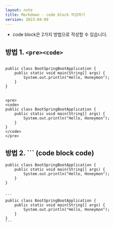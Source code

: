 ```yaml
---
layout: note
title: Markdown - code block 작성하기
version: 2023-04-09
---
```





- code block은 2가지 방법으로 작성할 수 있습니다.




## 방법 1. `<pre><code>`

<pre>
<code>
public class BootSpringBootApplication {
    public static void main(String[] args) {
        System.out.println("Hello, Honeymon");
    }
}
</code>
</pre>

```
<pre>
<code>
public class BootSpringBootApplication {
    public static void main(String[] args) {
        System.out.println("Hello, Honeymon");
    }
}
</code>
</pre>
```




## 방법 2. \`\`\` (code block code)

```
public class BootSpringBootApplication {
    public static void main(String[] args) {
        System.out.println("Hello, Honeymon");
    }
}
```

<pre>
<code>
```
public class BootSpringBootApplication {
    public static void main(String[] args) {
        System.out.println("Hello, Honeymon");
    }
}
```
</code>
</pre>

